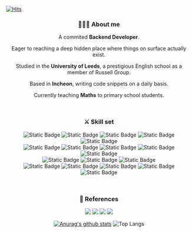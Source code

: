 [![Hits](https://hits.seeyoufarm.com/api/count/incr/badge.svg?url=https%3A%2F%2Fgithub.com%2FNickolodeon98&count_bg=%2379C83D&title_bg=%23555555&icon=&icon_color=%23E7E7E7&title=hits&edge_flat=false)](https://hits.seeyoufarm.com)

<div align=center>

### 👨🏻‍💻 About me

A commited **Backend Developer**.

Eager to reaching a deep hidden place where things on surface actually exist.

Studied in the **University of Leeds**, a prestigious English school as a member of Russell Group.

Based in **Incheon**, writing code snippets on a daily basis.

Currently teaching **Maths** to primary school students.

<br>

### ⚔ Skill set

![Static Badge](https://img.shields.io/badge/JAVA-yellow?logoColor=white)
![Static Badge](https://img.shields.io/badge/C-grey?logo=c&logoColor=%23A8B9CC)
![Static Badge](https://img.shields.io/badge/Python-%233776AB?logo=python&logoColor=white)
![Static Badge](https://img.shields.io/badge/HTML5-%23E34F26?logo=html5&logoColor=white)
![Static Badge](https://img.shields.io/badge/CSS3-%231572B6?logo=css3&logoColor=white)
<br>
![Static Badge](https://img.shields.io/badge/Docker-%232496ED?logo=docker&logoColor=white)
![Static Badge](https://img.shields.io/badge/Ubuntu-%23E95420?logo=ubuntu&logoColor=white)
![Static Badge](https://img.shields.io/badge/Discord-%235865F2?logo=discord&logoColor=white)
![Static Badge](https://img.shields.io/badge/Notion-%23000000?logo=notion&logoColor=white)
![Static Badge](https://img.shields.io/badge/Obsidian-%237C3AED?logo=obsidian)
<br>
![Static Badge](https://img.shields.io/badge/Spring_Boot-%236DB33F?logo=spring%20boot&logoColor=white)
![Static Badge](https://img.shields.io/badge/Spring_Security-%236DB33F?logo=spring%20security&logoColor=white)
![Static Badge](https://img.shields.io/badge/MySQL-%234479A1?logo=mysql&logoColor=white)
<br>
![Static Badge](https://img.shields.io/badge/Git-%23F05032?logo=git&logoColor=white)
![Static Badge](https://img.shields.io/badge/Github-%23181717?logo=github&logoColor=white)
![Static Badge](https://img.shields.io/badge/Gitlab-orange?logo=gitlab)
![Static Badge](https://img.shields.io/badge/Sourcetree-%230052CC?logo=sourcetree&logoColor=white)
![Static Badge](https://img.shields.io/badge/Amazon%20EC2-%23FF9900?logo=Amazon%20EC2&logoColor=white)

<br>

### 💬 References

<a href="https://wobbly-cod-e9f.notion.site/41a788e80de24cb6be5f0bef4d30b808?pvs=4/" target="_blank">
<img src="https://img.shields.io/badge/Cover_Letter-blue?logo=Notion"/></a>

<a href="https://itistori.tistory.com/" target="_blank">
<img src=https://img.shields.io/badge/Tech_Blog-green?logo=tistory&link=https://itistori.tistory.com/></a>

<a href="https://gitlab.com/fy16sj/" target="_blank">
<img src="https://img.shields.io/badge/Gitlab-orange?logo=gitlab"/></a>
  
<a href="sjeon0730%40gmail.com/" target="_blank">
<img src="https://img.shields.io/badge/Gmail-%23EC1C24?logo=Gmail&logoColor=white"/></a>

</div>

<div align=center>

[![Anurag's github stats](https://github-readme-stats.vercel.app/api?username=Nickolodeon98)](https://github.com/anuraghazra/github-readme-stats)
![Top Langs](https://github-readme-stats.vercel.app/api/top-langs/?username=Nickolodeon98&layout=compact)

</div>



